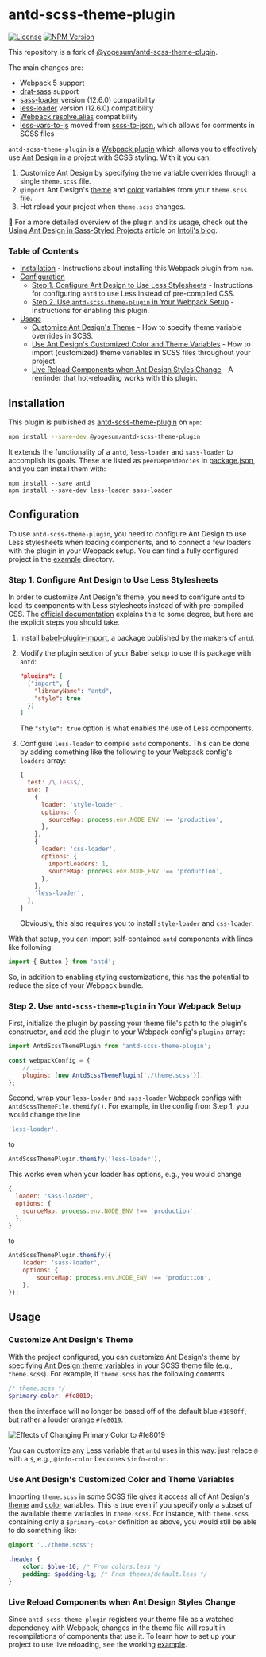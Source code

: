 <h1 vertical-align="middle">antd-scss-theme-plugin
</h1>

<p align="left">
    <a href="https://github.com/inventium-tech/antd-scss-theme-plugin/blob/master/LICENSE.md">
        <img src="https://img.shields.io/npm/l/@inventium/antd-scss-theme-plugin.svg"
            alt="License"></a>
    <a href="https://www.npmjs.com/package/@inventium/antd-scss-theme-plugin">
        <img src="https://img.shields.io/npm/v/@inventium/antd-scss-theme-plugin.svg"
            alt="NPM Version"></a>
</p>

This repository is a fork of [@yogesum/antd-scss-theme-plugin](https://github.com/yogesum/antd-scss-theme-plugin).

The main changes are:

-   Webpack 5 support
-   [drat-sass](https://sass-lang.com/dart-sass) support
-   [sass-loader](https://github.com/webpack-contrib/sass-loader) version (12.6.0) compatibility
-   [less-loader](https://github.com/webpack-contrib/less-loader) version (12.6.0) compatibility
-   [Webpack resolve.alias](https://webpack.js.org/configuration/resolve/#resolvealias) compatibility
-   [less-vars-to-js](https://github.com/michaeltaranto/less-vars-to-js) moved from [scss-to-json](https://github.com/ryanbahniuk/scss-to-json), which allows for comments in SCSS files

`antd-scss-theme-plugin` is a [Webpack plugin](https://webpack.js.org/concepts/plugins/) which allows you to effectively use [Ant Design](https://ant.design/) in a project with SCSS styling.
With it you can:

1. Customize Ant Design by specifying theme variable overrides through a single `theme.scss` file.
2. `@import` Ant Design's [theme](https://github.com/ant-design/ant-design/blob/master/components/style/themes/default.less) and [color](https://github.com/ant-design/ant-design/blob/master/components/style/color/colors.less) variables from your `theme.scss` file.
3. Hot reload your project when `theme.scss` changes.

:book: For a more detailed overview of the plugin and its usage, check out the [Using Ant Design in Sass-Styled Projects](https://intoli.com/blog/antd-scss-theme-plugin/) article on [Intoli's blog](https://intoli.com/blog/).

### Table of Contents

-   [Installation](#installation) - Instructions about installing this Webpack plugin from `npm`.
-   [Configuration](#configuration)
    -   [Step 1. Configure Ant Design to Use Less Stylesheets](#step-1-configure-ant-design-to-use-less-stylesheets) - Instructions for configuring `antd` to use Less instead of pre-compiled CSS.
    -   [Step 2. Use `antd-scss-theme-plugin` in Your Webpack Setup](#step-2-use-antd-scss-theme-plugin-in-your-webpack-setup) - Instructions for enabling this plugin.
-   [Usage](#usage)
    -   [Customize Ant Design's Theme](#customize-ant-designs-theme) - How to specify theme variable overrides in SCSS.
    -   [Use Ant Design's Customized Color and Theme Variables](#use-ant-designs-customized-color-and-theme-variables) - How to import (customized) theme variables in SCSS files throughout your project.
    -   [Live Reload Components when Ant Design Styles Change](#live-reload-components-when-ant-design-styles-change) - A reminder that hot-reloading works with this plugin.

## Installation

This plugin is published as [antd-scss-theme-plugin](https://www.npmjs.com/package/@inventum/antd-scss-theme-plugin) on `npm`:

```bash
npm install --save-dev @yogesum/antd-scss-theme-plugin
```

It extends the functionality of a `antd`, `less-loader` and `sass-loader` to accomplish its goals.
These are listed as `peerDependencies` in [package.json](package.json), and you can install them with:

```
npm install --save antd
npm install --save-dev less-loader sass-loader
```

## Configuration

To use `antd-scss-theme-plugin`, you need to configure Ant Design to use Less stylesheets when loading components, and to connect a few loaders with the plugin in your Webpack setup.
You can find a fully configured project in the [example](example/) directory.

### Step 1. Configure Ant Design to Use Less Stylesheets

In order to customize Ant Design's theme, you need to configure `antd` to load its components with Less stylesheets instead of with pre-compiled CSS.
The [official documentation](https://ant.design/docs/react/customize-theme) explains this to some degree, but here are the explicit steps you should take.

1. Install [babel-plugin-import](https://www.npmjs.com/package/babel-plugin-import), a package published by the makers of `antd`.
2. Modify the plugin section of your Babel setup to use this package with `antd`:

    ```json
    "plugins": [
      ["import", {
        "libraryName": "antd",
        "style": true
      }]
    ]
    ```

    The `"style": true` option is what enables the use of Less components.

3. Configure `less-loader` to compile `antd` components.
   This can be done by adding something like the following to your Webpack config's `loaders` array:

    ```javascript
    {
      test: /\.less$/,
      use: [
        {
          loader: 'style-loader',
          options: {
            sourceMap: process.env.NODE_ENV !== 'production',
          },
        },
        {
          loader: 'css-loader',
          options: {
            importLoaders: 1,
            sourceMap: process.env.NODE_ENV !== 'production',
          },
        },
        'less-loader',
      ],
    }
    ```

    Obviously, this also requires you to install `style-loader` and `css-loader`.

With that setup, you can import self-contained `antd` components with lines like following:

```javascript
import { Button } from 'antd';
```

So, in addition to enabling styling customizations, this has the potential to reduce the size of your Webpack bundle.

### Step 2. Use `antd-scss-theme-plugin` in Your Webpack Setup

First, initialize the plugin by passing your theme file's path to the plugin's constructor, and add the plugin to your Webpack config's `plugins` array:

```javascript
import AntdScssThemePlugin from 'antd-scss-theme-plugin';

const webpackConfig = {
	// ...
	plugins: [new AntdScssThemePlugin('./theme.scss')],
};
```

Second, wrap your `less-loader` and `sass-loader` Webpack configs with `AntdScssThemeFile.themify()`.
For example, in the config from Step 1, you would change the line

```javascript
'less-loader',
```

to

```javascript
AntdScssThemePlugin.themify('less-loader'),
```

This works even when your loader has options, e.g., you would change

```javascript
{
  loader: 'sass-loader',
  options: {
    sourceMap: process.env.NODE_ENV !== 'production',
  },
}
```

to

```javascript
AntdScssThemePlugin.themify({
	loader: 'sass-loader',
	options: {
		sourceMap: process.env.NODE_ENV !== 'production',
	},
});
```

## Usage

### Customize Ant Design's Theme

With the project configured, you can customize Ant Design's theme by specifying [Ant Design theme variables](https://github.com/ant-design/ant-design/blob/master/components/style/themes/default.less) in your SCSS theme file (e.g., `theme.scss`).
For example, if `theme.scss` has the following contents

```scss
/* theme.scss */
$primary-color: #fe8019;
```

then the interface will no longer be based off of the default blue `#1890ff`, but rather a louder orange `#fe8019`:

![Effects of Changing Primary Color to #fe8019](https://raw.githubusercontent.com/inventium-tech/antd-scss-theme-plugin/master/resources/blue-orange-comparison.png)

You can customize any Less variable that `antd` uses in this way: just relace `@` with a `$`, e.g., `@info-color` becomes `$info-color`.

### Use Ant Design's Customized Color and Theme Variables

Importing `theme.scss` in some SCSS file gives it access all of Ant Design's [theme](https://github.com/ant-design/ant-design/blob/master/components/style/themes/default.less) and [color](https://github.com/ant-design/ant-design/blob/master/components/style/color/colors.less) variables.
This is true even if you specify only a subset of the available theme variables in `theme.scss`.
For instance, with `theme.scss` containing only a `$primary-color` definition as above, you would still be able to do something like:

```scss
@import '../theme.scss';

.header {
	color: $blue-10; /* From colors.less */
	padding: $padding-lg; /* From themes/default.less */
}
```

### Live Reload Components when Ant Design Styles Change

Since `antd-scss-theme-plugin` registers your theme file as a watched dependency with Webpack, changes in the theme file will result in recompilations of components that use it.
To learn how to set up your project to use live reloading, see the working [example](example/).
